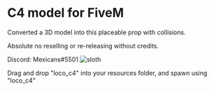 # C4 model for FiveM
Converted a 3D model into this placeable prop with collisions.

Absolute no reselling or re-releasing without credits.

Discord: Mexicans#5501
![sloth](https://user-images.githubusercontent.com/43757529/174504092-1b55e350-677d-44d5-846e-c57491326c64.png)

Drag and drop "loco_c4" into your resources folder, and spawn using "loco_c4"
